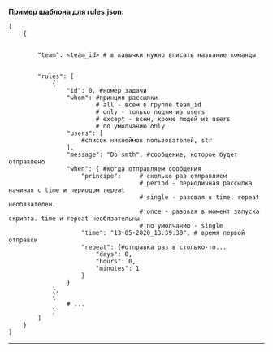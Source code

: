 **Пример шаблона для rules.json:**  

	[
		{


			"team": <team_id> # в кавычки нужно вписать название команды 


			"rules": [
				{
					"id": 0, #номер задачи
					"whom": #принцип рассылки
							# all - всем в группе team_id
							# only - только людям из users
							# except - всем, кроме людей из users
							# по умолчанию only
					"users": [
						#список никнеймов пользователей, str  
					],
					"message": "Do smth", #сообщение, которое будет отправлено 
					"when": { #когда отправляем сообщения  
						"principe": 	# сколько раз отправляем  
										# period - периодичная рассылка начиная с time и периодом repeat
										# single - разовая в time. repeat необязателен. 
										# once - разовая в момент запуска скрипта. time и repeat необязательны
										# по умолчанию - single
						"time": "13-05-2020_13:39:30", # время первой отправки
						"repeat": {#отправка раз в столько-то...  
							"days": 0,
							"hours": 0,
							"minutes": 1
						}
					}
				},
				{
					# ...
				}
			]
		}
	] 
 
---
